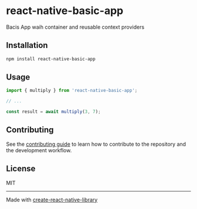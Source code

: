 # react-native-basic-app

Bacis App waih container and reusable context providers

## Installation

```sh
npm install react-native-basic-app
```

## Usage

```js
import { multiply } from 'react-native-basic-app';

// ...

const result = await multiply(3, 7);
```

## Contributing

See the [contributing guide](CONTRIBUTING.md) to learn how to contribute to the repository and the development workflow.

## License

MIT

---

Made with [create-react-native-library](https://github.com/callstack/react-native-builder-bob)
